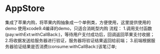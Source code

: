 # AppStore
集成了苹果内购，将苹果内购抽象成一个单例类，方便使用，这里提供使用的demo
使用xcode9.4编译的demo，只适合消耗型内购
流程：
1.调用支付函数(pay:withExt:withCallBack:)，等待用户支付成功后，回调返回苹果支付收据；
2.将收据发送给服务器进行验证，服务器将验证结果返回给前端；
3.前端根据服务器验证结果是否消费(consume:withCallBack:)该笔订单;
